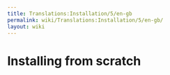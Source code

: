 ```yaml
---
title: Translations:Installation/5/en-gb
permalink: wiki/Translations:Installation/5/en-gb/
layout: wiki
---
```


# Installing from scratch
